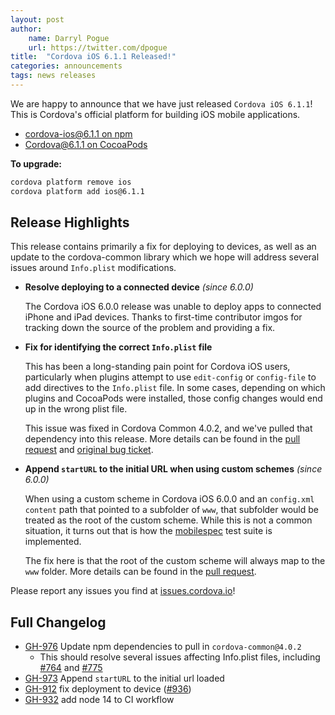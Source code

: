 ```yaml
---
layout: post
author:
    name: Darryl Pogue
    url: https://twitter.com/dpogue
title:  "Cordova iOS 6.1.1 Released!"
categories: announcements
tags: news releases
---
```


We are happy to announce that we have just released `Cordova iOS 6.1.1`! This is Cordova's official platform for building iOS mobile applications.

* [cordova-ios@6.1.1 on npm](https://www.npmjs.com/package/cordova-ios)
* [Cordova@6.1.1 on CocoaPods](https://cocoapods.org/pods/Cordova)

**To upgrade:**

```bash
cordova platform remove ios
cordova platform add ios@6.1.1
```

## Release Highlights

This release contains primarily a fix for deploying to devices, as well as an update to the cordova-common library which we hope will address several issues around `Info.plist` modifications.

* **Resolve deploying to a connected device** *(since 6.0.0)*

    The Cordova iOS 6.0.0 release was unable to deploy apps to connected iPhone and iPad devices. Thanks to first-time contributor imgos for tracking down the source of the problem and providing a fix.


* **Fix for identifying the correct `Info.plist` file**

    This has been a long-standing pain point for Cordova iOS users, particularly when plugins attempt to use `edit-config` or `config-file` to add directives to the `Info.plist` file. In some cases, depending on which plugins and CocoaPods were installed, those config changes would end up in the wrong plist file.

    This issue was fixed in Cordova Common 4.0.2, and we've pulled that dependency into this release.  More details can be found in the [pull request](https://github.com/apache/cordova-common/pull/148) and [original bug ticket](https://github.com/apache/cordova-common/issues/144).


* **Append `startURL` to the initial URL when using custom schemes** *(since 6.0.0)*

    When using a custom scheme in Cordova iOS 6.0.0 and an `config.xml` `content` path that pointed to a subfolder of `www`, that subfolder would be treated as the root of the custom scheme.  While this is not a common situation, it turns out that is how the [mobilespec](https://github.com/apache/cordova-mobile-spec) test suite is implemented.

    The fix here is that the root of the custom scheme will always map to the `www` folder. More details can be found in the [pull request](https://github.com/apache/cordova-ios/pull/973).

Please report any issues you find at [issues.cordova.io](http://issues.cordova.io/)!

<!--more-->
## Full Changelog

* [GH-976](https://github.com/apache/cordova-ios/pull/976) Update npm dependencies to pull in `cordova-common@4.0.2`
    * This should resolve several issues affecting Info.plist files, including [#764](https://github.com/apache/cordova-ios/issues/764) and [#775](https://github.com/apache/cordova-ios/issues/775)
* [GH-973](https://github.com/apache/cordova-ios/pull/973) Append `startURL` to the initial url loaded
* [GH-912](https://github.com/apache/cordova-ios/issues/912) fix deployment to device ([#936](https://github.com/apache/cordova-ios/pull/936))
* [GH-932](https://github.com/apache/cordova-ios/pull/932) add node 14 to CI workflow
